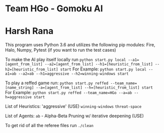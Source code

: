 # Team HGo - Gomoku AI
# Harsh Rana

This program uses Python 3.6 and utilizes the following pip modules: 
    Fire, 
    Halo, 
    Numpy, 
    Pytest (if you want to run the test cases)

To make the AI play itself locally run 
`python start.py local --a1=[agent_from_list] --a2=[agent_from_list] --h1=[heuristic_from_list] --h2=[heuristic_from_list] start`
    For Example: `python start.py local --a1=ab --a2=ab --h1=aggressive --h2=winning-windows start`

To play a reffed game run:
`python start.py reffed --team_name=[name_string] --a=[agent_from_list] --h=[heuristic_from_list] start`
    For Example: `python start.py reffed --team_name=HGo --a=ab --h=aggressive start`

List of Heuristics:
    'aggressive' (USE)
    `winning-windows`
    `threat-space`

List of Agents:
    `ab` - Alpha-Beta Pruning w/ iterative deepening (USE)

To get rid of all the referee files run `./clean`